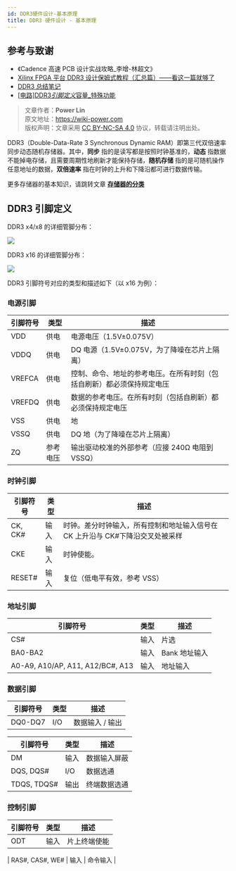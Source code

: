 ```yaml
---
id: DDR3硬件设计-基本原理
title: DDR3 硬件设计 - 基本原理
---
```


## 参考与致谢

- 《Cadence 高速 PCB 设计实战攻略\_李增-林超文》
- [Xilinx FPGA 平台 DDR3 设计保姆式教程（汇总篇）——看这一篇就够了](https://blog.csdn.net/m0_52840978/article/details/121191410?spm=1001.2014.3001.5501)
- [DDR3 总结笔记](https://mp.weixin.qq.com/s?__biz=Mzg5NDYyMzg3NQ==&mid=2247484794&idx=1&sn=b9f8acc771de990dcd941795330894d8&chksm=c01d8c96f76a0580216939860c46bf5edd289f14a306a92b60888f785e7146b7f71846eb9f46&token=203917856&lang=zh_CN#rd)
- [[电路]DDR3*引脚定义*容量\_特殊功能](https://zhenhuizhang.tk/post/dian-lu-ddr3_-yin-jiao-ding-yi-_-rong-liang-_-te-shu-gong-neng/)

> 文章作者：**Power Lin**  
> 原文地址：<https://wiki-power.com>  
> 版权声明：文章采用 [CC BY-NC-SA 4.0](https://creativecommons.org/licenses/by/4.0/deed.zh) 协议，转载请注明出处。

DDR3（Double-Data-Rate 3 Synchronous Dynamic RAM）即第三代双倍速率同步动态随机存储器。其中，**同步** 指的是读写都是按照时钟基准的，**动态** 指数据不能掉电存储，且需要周期性地刷新才能保持存储，**随机存储** 指的是可随机操作任意地址的数据，**双倍速率** 指在时钟的上升和下降沿都可进行数据传输。

更多存储器的基本知识，请跳转文章 [**存储器的分类**](https://wiki-power.com/%E5%AD%98%E5%82%A8%E5%99%A8%E7%9A%84%E5%88%86%E7%B1%BB)

## DDR3 引脚定义

DDR3 x4/x8 的详细管脚分布：

![](https://wiki-media-1253965369.cos.ap-guangzhou.myqcloud.com/img/20220501183947.png)

DDR3 x16 的详细管脚分布：

![](https://wiki-media-1253965369.cos.ap-guangzhou.myqcloud.com/img/20220501180003.png)

DDR3 引脚符号对应的类型和描述如下（以 x16 为例）：

### 电源引脚

| 引脚符号 | 类型     | 描述                                                                   |
| -------- | -------- | ---------------------------------------------------------------------- |
| VDD      | 供电     | 电源电压（1.5V±0.075V）                                                |
| VDDQ     | 供电     | DQ 电源（1.5V±0.075V，为了降噪在芯片上隔离）                           |
| VREFCA   | 供电     | 控制、命令、地址的参考电压。在所有时刻（包括自刷新）都必须保持规定电压 |
| VREFDQ   | 供电     | 数据的参考电压。在所有时刻（包括自刷新）都必须保持规定电压             |
| VSS      | 供电     | 地                                                                     |
| VSSQ     | 供电     | DQ 地（为了降噪在芯片上隔离）                                          |
| ZQ       | 参考电压 | 输出驱动校准的外部参考（应接 240Ω 电阻到 VSSQ）                        |

### 时钟引脚

| 引脚符号 | 类型 | 描述                                                                           |
| -------- | ---- | ------------------------------------------------------------------------------ |
| CK, CK#  | 输入 | 时钟。差分时钟输入，所有控制和地址输入信号在 CK 上升沿与 CK#下降沿交叉处被采样 |
| CKE      | 输入 | 时钟使能。                                                                     |
| RESET#   | 输入 | 复位（低电平有效，参考 VSS）                                                   |

### 地址引脚

| 引脚符号                         | 类型 | 描述          |
| -------------------------------- | ---- | ------------- |
| CS#                              | 输入 | 片选          |
| BA0-BA2                          | 输入 | Bank 地址输入 |
| A0-A9, A10/AP, A11, A12/BC#, A13 | 输入 | 地址输入      |

### 数据引脚

| 引脚符号 | 类型 | 描述            |
| -------- | ---- | --------------- |
| DQ0-DQ7  | I/O  | 数据输入 / 输出 |

| 引脚符号    | 类型 | 描述         |
| ----------- | ---- | ------------ |
| DM          | 输入 | 数据输入屏蔽 |
| DQS, DQS#   | I/O  | 数据选通     |
| TDQS, TDQS# | 输出 | 终端数据选通 |

### 控制引脚

| 引脚符号 | 类型 | 描述         |
| -------- | ---- | ------------ |
| ODT      | 输入 | 片上终端使能 |

| RAS#, CAS#, WE# | 输入 | 命令输入 |
